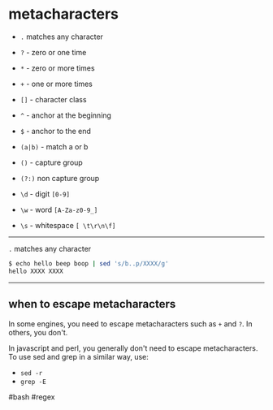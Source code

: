 # metacharacters

* `.` matches any character
* `?` - zero or one time
* `*` - zero or more times
* `+` - one or more times

* `[]` - character class
* `^` - anchor at the beginning
* `$` - anchor to the end

* `(a|b)` - match a or b

* `()` - capture group
* `(?:)` non capture group

* `\d` - digit `[0-9]`
* `\w` - word `[A-Za-z0-9_]`
* `\s` - whitespace `[ \t\r\n\f]`

---
`.` matches any character

```bash
$ echo hello beep boop | sed 's/b..p/XXXX/g'
hello XXXX XXXX
```

---

## when to escape metacharacters

In some engines, you need to escape metacharacters
such as `+` and `?`. In others, you don't.

In javascript and perl, you generally don't need to
escape metacharacters. To use sed and grep in a
similar way, use:

* `sed -r`
* `grep -E`

#bash #regex